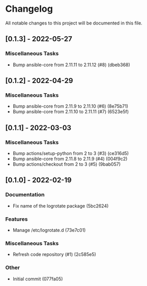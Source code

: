 # Changelog
All notable changes to this project will be documented in this file.

## [0.1.3] - 2022-05-27

### Miscellaneous Tasks

- Bump ansible-core from 2.11.11 to 2.11.12 (#8) (dbeb368)

## [0.1.2] - 2022-04-29

### Miscellaneous Tasks

- Bump ansible-core from 2.11.9 to 2.11.10 (#6) (8e75b71)
- Bump ansible-core from 2.11.10 to 2.11.11 (#7) (6523e5f)

## [0.1.1] - 2022-03-03

### Miscellaneous Tasks

- Bump actions/setup-python from 2 to 3 (#3) (ce316d5)
- Bump ansible-core from 2.11.8 to 2.11.9 (#4) (004f9c2)
- Bump actions/checkout from 2 to 3 (#5) (9bab057)

## [0.1.0] - 2022-02-19

### Documentation

- Fix name of the logrotate package (5bc2624)

### Features

- Manage /etc/logrotate.d (73e7c01)

### Miscellaneous Tasks

- Refresh code repository (#1) (2c585e5)

### Other

- Initial commit (077fa05)

<!-- generated by git-cliff -->
